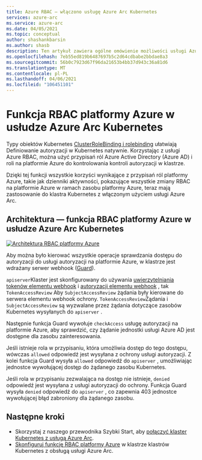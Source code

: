 ```yaml
---
title: Azure RBAC — włączono usługę Azure Arc Kubernetes
services: azure-arc
ms.service: azure-arc
ms.date: 04/05/2021
ms.topic: conceptual
author: shashankbarsin
ms.author: shasb
description: Ten artykuł zawiera ogólne omówienie możliwości usługi Azure RBAC na platformie Azure z włączoną obsługą Kubernetes
ms.openlocfilehash: 7eb55ed819b6487697b5c2d64cdbabe2bbdae8a3
ms.sourcegitcommit: 56b0c7923d67f96da21653b4bb37d943c36a81d6
ms.translationtype: MT
ms.contentlocale: pl-PL
ms.lasthandoff: 04/06/2021
ms.locfileid: "106451101"
---
```

# <a name="azure-rbac-on-azure-arc-enabled-kubernetes"></a>Funkcja RBAC platformy Azure w usłudze Azure Arc Kubernetes

Typy obiektów Kubernetes [ClusterRoleBinding i rolebinding](https://kubernetes.io/docs/reference/access-authn-authz/rbac/#rolebinding-and-clusterrolebinding) ułatwiają Definiowanie autoryzacji w Kubernetes natywnie. Korzystając z usługi Azure RBAC, można użyć przypisań ról Azure Active Directory (Azure AD) i roli na platformie Azure do kontrolowania kontroli autoryzacji w klastrze.

Dzięki tej funkcji wszystkie korzyści wynikające z przypisań ról platformy Azure, takie jak dzienniki aktywności, pokazujące wszystkie zmiany RBAC na platformie Azure w ramach zasobu platformy Azure, teraz mają zastosowanie do klastra Kubernetes z włączonym użyciem usługi Azure Arc.

## <a name="architecture---azure-rbac-on-azure-arc-enabled-kubernetes"></a>Architektura — funkcja RBAC platformy Azure w usłudze Azure Arc Kubernetes

[![Architektura ](./media/conceptual-azure-rbac.png) RBAC platformy Azure](./media/conceptual-azure-rbac.png#lightbox)

Aby można było kierować wszystkie operacje sprawdzania dostępu do autoryzacji do usługi autoryzacji na platformie Azure, w klastrze jest wdrażany serwer webhook ([Guard](https://github.com/appscode/guard)).

`apiserver`Klaster jest skonfigurowany do używania [uwierzytelniania tokenów elementu webhook](https://kubernetes.io/docs/reference/access-authn-authz/authentication/#webhook-token-authentication) i [autoryzacji elementu webhook](https://kubernetes.io/docs/reference/access-authn-authz/webhook/) , tak `TokenAccessReview` Aby `SubjectAccessReview` żądania były kierowane do serwera elementu webhook ochrony. `TokenAccessReview`Żądania i `SubjectAccessReview` są wyzwalane przez żądania dotyczące zasobów Kubernetes wysyłanych do `apiserver` .

Następnie funkcja Guard wywołuje `checkAccess` usługę autoryzacji na platformie Azure, aby sprawdzić, czy żądanie jednostki usługi Azure AD jest dostępne dla zasobu zainteresowania. 

Jeśli istnieje rola w przypisaniu, która umożliwia dostęp do tego dostępu, wówczas `allowed` odpowiedź jest wysyłana z ochrony usługi autoryzacji. Z kolei funkcja Guard wysyła `allowed` odpowiedź do `apiserver` , umożliwiając jednostce wywołującej dostęp do żądanego zasobu Kubernetes.


Jeśli rola w przypisaniu zezwalająca na dostęp nie istnieje, `denied` odpowiedź jest wysyłana z usługi autoryzacji do ochrony. Funkcja Guard wysyła `denied` odpowiedź do `apiserver` , co zapewnia 403 jednostce wywołującej błąd zabroniony dla żądanego zasobu.

## <a name="next-steps"></a>Następne kroki

* Skorzystaj z naszego przewodnika Szybki Start, aby [połączyć klaster Kubernetes z usługą Azure Arc](./quickstart-connect-cluster.md).
* [Skonfiguruj funkcję RBAC platformy Azure](./azure-rbac.md) w klastrze klastrów Kubernetes z obsługą usługi Azure Arc.